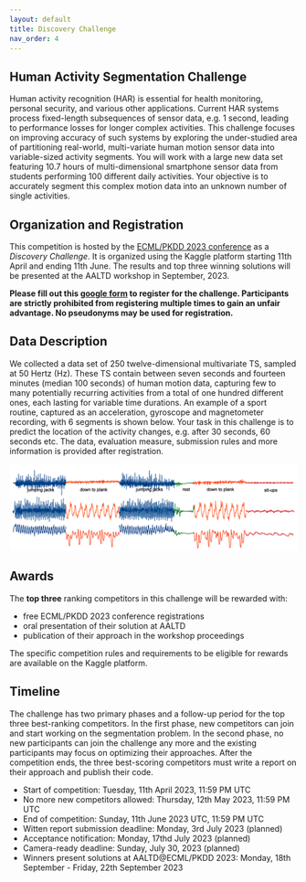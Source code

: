 ```yaml
---
layout: default
title: Discovery Challenge
nav_order: 4
---
```


## Human Activity Segmentation Challenge

Human activity recognition (HAR) is essential for health monitoring, personal security, and various other applications. Current HAR systems process fixed-length subsequences of sensor data, e.g. 1 second, leading to performance losses for longer complex activities. This challenge focuses on improving accuracy of such systems by exploring the under-studied area of partitioning real-world, multi-variate human motion sensor data into variable-sized activity segments. You will work with a large new data set featuring 10.7 hours of multi-dimensional smartphone sensor data from students performing 100 different daily activities. Your objective is to accurately segment this complex motion data into an unknown number of single activities.

## Organization and Registration

This competition is hosted by the <a href="https://2023.ecmlpkdd.org/submissions/discovery-challenge/challenges/" target="_blank">ECML/PKDD 2023 conference</a> as a *Discovery Challenge*. It is organized using the Kaggle platform starting 11th April and ending 11th June. The results and top three winning solutions will be presented at the AALTD workshop in September, 2023. 

**Please fill out this <a href="https://docs.google.com/forms/d/1BoAJWlhCVU0LUeDLzb7GOBM4MTk2AKkfpY--hk987-0" target="_blank">google form</a> to register for the challenge. Participants are strictly prohibited from registering multiple times to gain an unfair advantage. No pseudonyms may be used for registration.**

## Data Description

We collected a data set of 250 twelve-dimensional multivariate TS, sampled at 50 Hertz (Hz). These TS contain between seven seconds and fourteen minutes (median 100 seconds) of human motion data, capturing few to many potentially recurring activities from a total of one hundred different ones, each lasting for variable time durations. An example of a sport routine, captured as an acceleration, gyroscope and magnetometer recording, with 6 segments is shown below. Your task in this challenge is to predict the location of the activity changes, e.g. after 30 seconds, 60 seconds etc. The data, evaluation measure, submission rules and more information is provided after registration. 

![image](figures/challenge_example.png)

## Awards

The **top three** ranking competitors in this challenge will be rewarded with:

* free ECML/PKDD 2023 conference registrations
* oral presentation of their solution at AALTD
* publication of their approach in the workshop proceedings

The specific competition rules and requirements to be eligible for rewards are available on the Kaggle platform.

## Timeline
The challenge has two primary phases and a follow-up period for the top three best-ranking competitors. In the first phase, new competitors can join and start working on the segmentation problem. In the second phase, no new participants can join the challenge any more and the existing participants may focus on optimizing their approaches. After the competition ends, the three best-scoring competitors must write a report on their approach and publish their code.

* Start of competition: Tuesday, 11th April 2023, 11:59 PM UTC
* No more new competitors allowed: Thursday, 12th May 2023, 11:59 PM UTC
* End of competition: Sunday, 11th June 2023 UTC, 11:59 PM UTC
* Witten report submission deadline: Monday, 3rd July 2023 (planned)
* Acceptance notification: Monday, 17thd July 2023 (planned)
* Camera-ready deadline: Sunday, July 30, 2023 (planned)
* Winners present solutions at AALTD@ECML/PKDD 2023: Monday, 18th September - Friday, 22th September 2023
